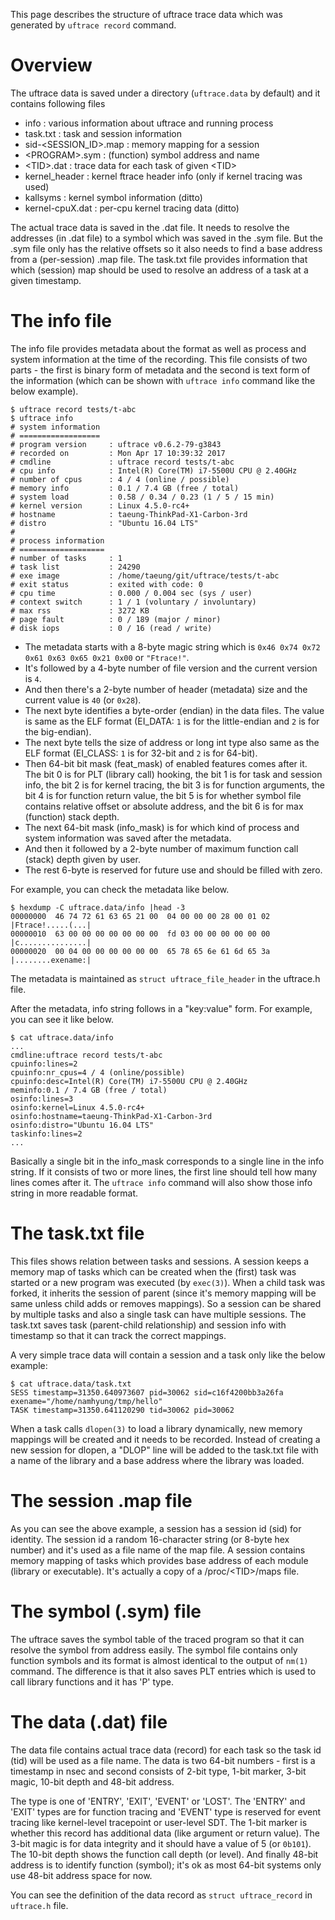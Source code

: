 This page describes the structure of uftrace trace data which was generated by `uftrace record` command.

# Overview
The uftrace data is saved under a directory (`uftrace.data` by default) and it contains following files
* info : various information about uftrace and running process
* task.txt : task and session information
* sid-<SESSION_ID>.map : memory mapping for a session
* \<PROGRAM\>.sym : (function) symbol address and name
* \<TID\>.dat : trace data for each task of given \<TID\>
* kernel_header : kernel ftrace header info (only if kernel tracing was used)
* kallsyms : kernel symbol information (ditto)
* kernel-cpuX.dat : per-cpu kernel tracing data (ditto)

The actual trace data is saved in the .dat file.  It needs to resolve the addresses (in .dat file) to a symbol which was saved in the .sym file.  But the .sym file only has the relative offsets so it also needs to find a base address from a (per-session) .map file.  The task.txt file provides information that which (session) map should be used to resolve an address of a task at a given timestamp.

# The info file
The info file provides metadata about the format as well as process and system information at the time of the recording.  This file consists of two parts - the first is binary form of metadata and the second is text form of the information (which can be shown with `uftrace info` command like the below example).
```
$ uftrace record tests/t-abc
$ uftrace info
# system information
# ==================
# program version     : uftrace v0.6.2-79-g3843
# recorded on         : Mon Apr 17 10:39:32 2017
# cmdline             : uftrace record tests/t-abc
# cpu info            : Intel(R) Core(TM) i7-5500U CPU @ 2.40GHz
# number of cpus      : 4 / 4 (online / possible)
# memory info         : 0.1 / 7.4 GB (free / total)
# system load         : 0.58 / 0.34 / 0.23 (1 / 5 / 15 min)
# kernel version      : Linux 4.5.0-rc4+
# hostname            : taeung-ThinkPad-X1-Carbon-3rd
# distro              : "Ubuntu 16.04 LTS"
#
# process information
# ===================
# number of tasks     : 1
# task list           : 24290
# exe image           : /home/taeung/git/uftrace/tests/t-abc
# exit status         : exited with code: 0
# cpu time            : 0.000 / 0.004 sec (sys / user)
# context switch      : 1 / 1 (voluntary / involuntary)
# max rss             : 3272 KB
# page fault          : 0 / 189 (major / minor)
# disk iops           : 0 / 16 (read / write)
```
* The metadata starts with a 8-byte magic string which is `0x46 0x74 0x72 0x61 0x63 0x65 0x21 0x00` or `"Ftrace!"`.
* It's followed by a 4-byte number of file version and the current version is `4`.
* And then there's a 2-byte number of header (metadata) size and the current value is `40` (or `0x28`).
* The next byte identifies a byte-order (endian) in the data files.  The value is same as the ELF format (EI_DATA: `1` is for the little-endian and `2` is for the big-endian).
* The next byte tells the size of address or long int type also same as the ELF format (EI_CLASS: `1` is for 32-bit and `2` is for 64-bit).
* Then 64-bit bit mask (feat_mask) of enabled features comes after it.  The bit 0 is for PLT (library call) hooking, the bit 1 is for task and session info, the bit 2 is for kernel tracing, the bit 3 is for function arguments, the bit 4 is for function return value, the bit 5 is for whether symbol file contains relative offset or absolute address, and the bit 6 is for max (function) stack depth.
* The next 64-bit mask (info_mask) is for which kind of process and system information was saved after the metadata.
* And then it followed by a 2-byte number of maximum function call (stack) depth given by user.
* The rest 6-byte is reserved for future use and should be filled with zero.

For example, you can check the metadata like below.
```
$ hexdump -C uftrace.data/info |head -3
00000000  46 74 72 61 63 65 21 00  04 00 00 00 28 00 01 02  |Ftrace!.....(...|
00000010  63 00 00 00 00 00 00 00  fd 03 00 00 00 00 00 00  |c...............|
00000020  00 04 00 00 00 00 00 00  65 78 65 6e 61 6d 65 3a  |........exename:|
```
The metadata is maintained as `struct uftrace_file_header` in the uftrace.h file.

After the metadata, info string follows in a "key:value" form.  For example, you can see it like below.
```
$ cat uftrace.data/info
...
cmdline:uftrace record tests/t-abc
cpuinfo:lines=2
cpuinfo:nr_cpus=4 / 4 (online/possible)
cpuinfo:desc=Intel(R) Core(TM) i7-5500U CPU @ 2.40GHz
meminfo:0.1 / 7.4 GB (free / total)
osinfo:lines=3
osinfo:kernel=Linux 4.5.0-rc4+
osinfo:hostname=taeung-ThinkPad-X1-Carbon-3rd
osinfo:distro="Ubuntu 16.04 LTS"
taskinfo:lines=2
...
```
Basically a single bit in the info_mask corresponds to a single line in the info string.  If it consists of two or more lines, the first line should tell how many lines comes after it.  The `uftrace info` command will also show those info string in more readable format.

# The task.txt file
This files shows relation between tasks and sessions.  A session keeps a memory map of tasks which can be created when the (first) task was started or a new program was executed (by `exec(3)`).  When a child task was forked, it inherits the session of parent (since it's memory mapping will be same unless child adds or removes mappings).  So a session can be shared by multiple tasks and also a single task can have multiple sessions.  The task.txt saves task (parent-child relationship) and session info with timestamp so that it can track the correct mappings.

A very simple trace data will contain a session and a task only like the below example:

```
$ cat uftrace.data/task.txt
SESS timestamp=31350.640973607 pid=30062 sid=c16f4200bb3a26fa exename="/home/namhyung/tmp/hello"
TASK timestamp=31350.641120290 tid=30062 pid=30062
```

When a task calls `dlopen(3)` to load a library dynamically, new memory mappings will be created and it needs to be recorded.  Instead of creating a new session for dlopen, a "DLOP" line will be added to the task.txt file with a name of the library and a base address where the library was loaded.

# The session .map file
As you can see the above example, a session has a session id (sid) for identity.  The session id a random 16-character string (or 8-byte hex number) and it's used as a file name of the map file.  A session contains memory mapping of tasks which provides base address of each module (library or executable).  It's actually a copy of a /proc/\<TID\>/maps file.

# The symbol (.sym) file
The uftrace saves the symbol table of the traced program so that it can resolve the symbol from address easily.  The symbol file contains only function symbols and its format is almost identical to the output of `nm(1)` command.  The difference is that it also saves PLT entries which is used to call library functions and it has 'P' type.

# The data (.dat) file
The data file contains actual trace data (record) for each task so the task id (tid) will be used as a file name.  The data is two 64-bit numbers - first is a timestamp in nsec and second consists of 2-bit type, 1-bit marker, 3-bit magic, 10-bit depth and 48-bit address.

The type is one of 'ENTRY', 'EXIT', 'EVENT' or 'LOST'.  The 'ENTRY' and 'EXIT' types are for function tracing and 'EVENT' type is reserved for event tracing like kernel-level tracepoint or user-level SDT.  The 1-bit marker is whether this record has additional data (like argument or return value).  The 3-bit magic is for data integrity and it should have a value of 5 (or `0b101`). The 10-bit depth shows the function call depth (or level).  And finally 48-bit address is to identify function (symbol); it's ok as most 64-bit systems only use 48-bit address space for now.

You can see the definition of the data record as `struct uftrace_record` in `uftrace.h` file.